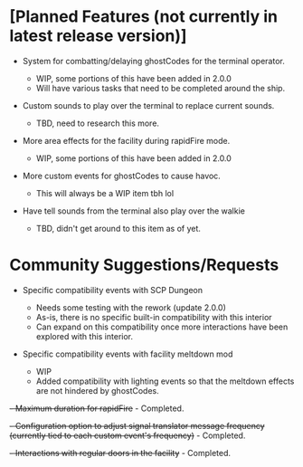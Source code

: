# [Planned Features (not currently in latest release version)]

 - System for combatting/delaying ghostCodes for the terminal operator.
	- WIP, some portions of this have been added in 2.0.0
	- Will have various tasks that need to be completed around the ship.

 - Custom sounds to play over the terminal to replace current sounds.
	- TBD, need to research this more.

 - More area effects for the facility during rapidFire mode.
	- WIP, some portions of this have been added in 2.0.0

 - More custom events for ghostCodes to cause havoc.
	- This will always be a WIP item tbh lol

 - Have tell sounds from the terminal also play over the walkie
	- TBD, didn't get around to this item as of yet.

# Community Suggestions/Requests

- Specific compatibility events with SCP Dungeon
	- Needs some testing with the rework (update 2.0.0)
	- As-is, there is no specific built-in compatibility with this interior
	- Can expand on this compatibility once more interactions have been explored with this interior.

- Specific compatibility events with facility meltdown mod
	- WIP
	- Added compatibility with lighting events so that the meltdown effects are not hindered by ghostCodes.

~~- Maximum duration for rapidFire~~
	- Completed.

~~- Configuration option to adjust signal translator message frequency (currently tied to each custom event's frequency)~~
	- Completed.

~~- Interactions with regular doors in the facility~~
	- Completed.